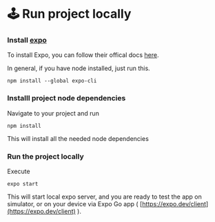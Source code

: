 # 🕹 Run project locally

### Install [expo](https://expo.dev)

To install  Expo, you can follow their offical docs [here](https://docs.expo.dev/get-started/installation/).&#x20;

In general, if you have node installed, just run this.&#x20;

```
npm install --global expo-cli
```

### Installl project node dependencies

Navigate to your project and run

```
npm install
```

This will install all the needed node dependencies

### Run the project  locally

Execute

```
expo start
```

This will start local expo server, and you are ready to test the app on simulator, or on your device via Expo Go app ( [https://expo.dev/client](https://expo.dev/client) ).&#x20;

